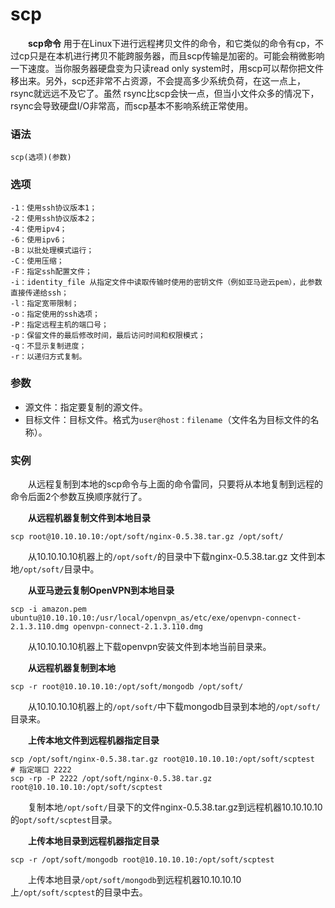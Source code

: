 # scp

　　**scp命令** 用于在Linux下进行远程拷贝文件的命令，和它类似的命令有cp，不过cp只是在本机进行拷贝不能跨服务器，而且scp传输是加密的。可能会稍微影响一下速度。当你服务器硬盘变为只读read only system时，用scp可以帮你把文件移出来。另外，scp还非常不占资源，不会提高多少系统负荷，在这一点上，rsync就远远不及它了。虽然 rsync比scp会快一点，但当小文件众多的情况下，rsync会导致硬盘I/O非常高，而scp基本不影响系统正常使用。

### 语法

```
scp(选项)(参数)
```

### 选项

```
-1：使用ssh协议版本1；
-2：使用ssh协议版本2；
-4：使用ipv4；
-6：使用ipv6；
-B：以批处理模式运行；
-C：使用压缩；
-F：指定ssh配置文件；
-i：identity_file 从指定文件中读取传输时使用的密钥文件（例如亚马逊云pem），此参数直接传递给ssh；
-l：指定宽带限制；
-o：指定使用的ssh选项；
-P：指定远程主机的端口号；
-p：保留文件的最后修改时间，最后访问时间和权限模式；
-q：不显示复制进度；
-r：以递归方式复制。
```

### 参数

* 源文件：指定要复制的源文件。
* 目标文件：目标文件。格式为`user@host：filename`​（文件名为目标文件的名称）。

### 实例

　　从远程复制到本地的scp命令与上面的命令雷同，只要将从本地复制到远程的命令后面2个参数互换顺序就行了。

　　**从远程机器复制文件到本地目录**

```
scp root@10.10.10.10:/opt/soft/nginx-0.5.38.tar.gz /opt/soft/
```

　　从10.10.10.10机器上的`/opt/soft/`​的目录中下载nginx-0.5.38.tar.gz 文件到本地`/opt/soft/`​目录中。

　　**从亚马逊云复制OpenVPN到本地目录**

```
scp -i amazon.pem ubuntu@10.10.10.10:/usr/local/openvpn_as/etc/exe/openvpn-connect-2.1.3.110.dmg openvpn-connect-2.1.3.110.dmg
```

　　从10.10.10.10机器上下载openvpn安装文件到本地当前目录来。

　　**从远程机器复制到本地**

```
scp -r root@10.10.10.10:/opt/soft/mongodb /opt/soft/
```

　　从10.10.10.10机器上的`/opt/soft/`​中下载mongodb目录到本地的`/opt/soft/`​目录来。

　　**上传本地文件到远程机器指定目录**

```
scp /opt/soft/nginx-0.5.38.tar.gz root@10.10.10.10:/opt/soft/scptest
# 指定端口 2222
scp -rp -P 2222 /opt/soft/nginx-0.5.38.tar.gz root@10.10.10.10:/opt/soft/scptest
```

　　复制本地`/opt/soft/`​目录下的文件nginx-0.5.38.tar.gz到远程机器10.10.10.10的`opt/soft/scptest`​目录。

　　**上传本地目录到远程机器指定目录**

```
scp -r /opt/soft/mongodb root@10.10.10.10:/opt/soft/scptest
```

　　上传本地目录`/opt/soft/mongodb`​到远程机器10.10.10.10上`/opt/soft/scptest`​的目录中去。
